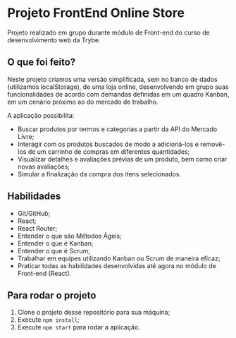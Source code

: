 # Projeto FrontEnd Online Store

Projeto realizado em grupo durante módulo de Front-end do curso de desenvolvimento web da Trybe.

## O que foi feito?

Neste projeto criamos uma versão simplificada, sem no banco de dados (utilizamos localStorage), de uma loja online, desenvolvendo em grupo suas funcionalidades de acordo com demandas definidas em um quadro Kanban, em um cenário próximo ao do mercado de trabalho.

A aplicação possibilita:

- Buscar produtos por termos e categorias a partir da API do Mercado Livre;
- Interagir com os produtos buscados de modo a adicioná-los e removê-los de um carrinho de compras em diferentes quantidades;
- Visualizar detalhes e avaliações prévias de um produto, bem como criar novas avaliações;
- Simular a finalização da compra dos itens selecionados.

## Habilidades

- Git/GitHub;
- React;
- React Router;
- Entender o que são Métodos Ágeis;
- Entender o que é Kanban;
- Entender o que é Scrum;
- Trabalhar em equipes utilizando Kanban ou Scrum de maneira eficaz;
- Praticar todas as habilidades desenvolvidas até agora no módulo de Front-end (React).

## Para rodar o projeto

1. Clone o projeto desse repositório para sua máquina;
2. Execute `npm install`;
3. Execute `npm start` para rodar a aplicação.
